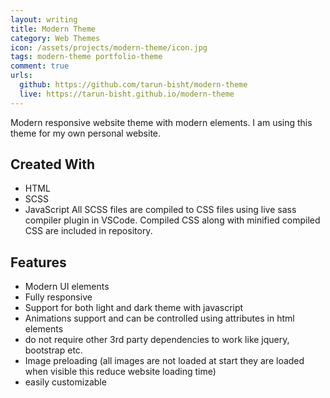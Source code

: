 ```yaml
---
layout: writing
title: Modern Theme
category: Web Themes
icon: /assets/projects/modern-theme/icon.jpg
tags: modern-theme portfolio-theme
comment: true
urls:
  github: https://github.com/tarun-bisht/modern-theme
  live: https://tarun-bisht.github.io/modern-theme
---
```


Modern responsive website theme with modern elements. I am using this theme for my own personal website.

## Created With

- HTML
- SCSS
- JavaScript
  All SCSS files are compiled to CSS files using live sass compiler plugin in VSCode. Compiled CSS along with minified compiled CSS are included in repository.

## Features

- Modern UI elements
- Fully responsive
- Support for both light and dark theme with javascript
- Animations support and can be controlled using attributes in html elements
- do not require other 3rd party dependencies to work like jquery, bootstrap etc.
- Image preloading (all images are not loaded at start they are loaded when visible this reduce website loading time)
- easily customizable

